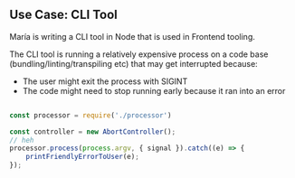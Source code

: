 ## Use Case: CLI Tool

María is writing a CLI tool in Node that is used in Frontend tooling.

The CLI tool is running a relatively expensive process on a code base (bundling/linting/transpiling etc) that may get interrupted because:
 - The user might exit the process with SIGINT
 - The code might need to stop running early because it ran into an error

```js

const processor = require('./processor')

const controller = new AbortController();
// heh
processor.process(process.argv, { signal }).catch((e) => {
    printFriendlyErrorToUser(e);
});
```